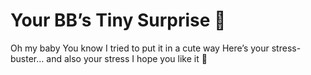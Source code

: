 # Your BB’s Tiny Surprise 🐥

Oh my baby 
You know I tried to put it in a cute way 
Here’s your stress-buster… and also your stress
I hope you like it 🐥
